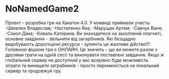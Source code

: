 # NoNamedGame2
Проект - розробка гри на Хакатон 4.0. У команді приймали участь: 
-Шмалюх Владислав; 
-Насталенко Яна; 
-Марущак Артем; 
-Савчук Ваня; 
-Сокол Діма;
-Коваль Катерина.
Ви знаходитеся на захопленій плагнеті, основне завдання - звільнити від загарбників. 
Які безщадно видобувають дорогоцінні ресурси - зупиніть це жахливе дійство!!!
Головною фішкою гри є ОНЛАЙН. Це значить - що ви можете разом з друзями грати на одній сесії та виконувати поставлені завдання.
Якщо ж глобальний сервер не доступний у вас всерівно буде можливість зіграти та винищити заграбників - просто перемкністься на локальний сервер та продовжуй гру.

